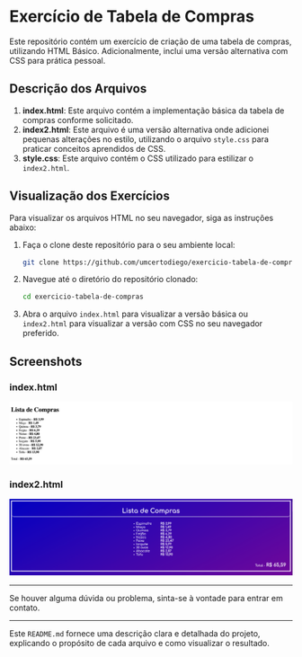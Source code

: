 # Exercício de Tabela de Compras

Este repositório contém um exercício de criação de uma tabela de compras, utilizando HTML Básico. Adicionalmente, inclui uma versão alternativa com CSS para prática pessoal.

## Descrição dos Arquivos

1. **index.html**: Este arquivo contém a implementação básica da tabela de compras conforme solicitado.
2. **index2.html**: Este arquivo é uma versão alternativa onde adicionei pequenas alterações no estilo, utilizando o arquivo `style.css` para praticar conceitos aprendidos de CSS.
3. **style.css**: Este arquivo contém o CSS utilizado para estilizar o `index2.html`.

## Visualização dos Exercícios

Para visualizar os arquivos HTML no seu navegador, siga as instruções abaixo:

1. Faça o clone deste repositório para o seu ambiente local:
    ```sh
    git clone https://github.com/umcertodiego/exercicio-tabela-de-compras.git
    ```
2. Navegue até o diretório do repositório clonado:
    ```sh
    cd exercicio-tabela-de-compras
    ```
3. Abra o arquivo `index.html` para visualizar a versão básica ou `index2.html` para visualizar a versão com CSS no seu navegador preferido.

## Screenshots

### index.html
![Screenshot do index.html](./src/index.png)

### index2.html
![Screenshot do index2.html com CSS](./src/index-css.png)

---

Se houver alguma dúvida ou problema, sinta-se à vontade para entrar em contato.

---

Este `README.md` fornece uma descrição clara e detalhada do projeto, explicando o propósito de cada arquivo e como visualizar o resultado.
